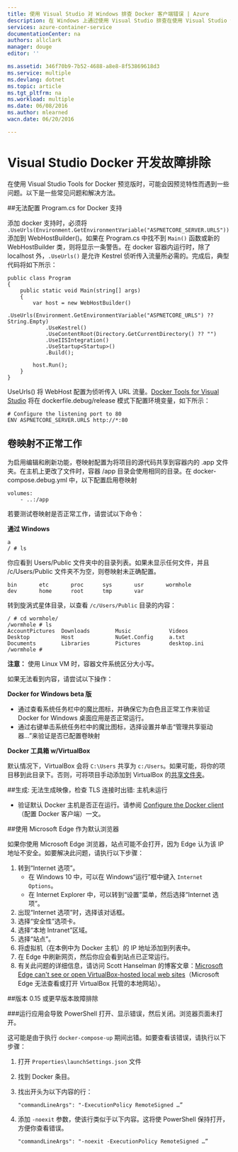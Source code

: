 ```yaml
---
title: 使用 Visual Studio 对 Windows 排查 Docker 客户端错误 | Azure
description: 在 Windows 上通过使用 Visual Studio 排查在使用 Visual Studio 创建 Web 应用并将其部署到 Docker 时遇到的问题。
services: azure-container-service
documentationCenter: na
authors: allclark
manager: douge
editor: ''

ms.assetid: 346f70b9-7b52-4688-a8e8-8f53869618d3
ms.service: multiple
ms.devlang: dotnet
ms.topic: article
ms.tgt_pltfrm: na
ms.workload: multiple
ms.date: 06/08/2016
ms.author: mlearned
wacn.date: 06/20/2016

---
```


# Visual Studio Docker 开发故障排除

在使用 Visual Studio Tools for Docker 预览版时，可能会因预览特性而遇到一些问题。以下是一些常见问题和解决方法。

##无法配置 Program.cs for Docker 支持

添加 docker 支持时，必须将 `.UseUrls(Environment.GetEnvironmentVariable("ASPNETCORE_SERVER.URLS"))` 添加到 WebHostBuilder()。如果在 Program.cs 中找不到 `Main()` 函数或新的 WebHostBuilder 类，则将显示一条警告。在 docker 容器内运行时，除了 localhost 外，`.UseUrls()` 是允许 Kestrel 侦听传入流量所必需的。完成后，典型代码将如下所示：

```
public class Program
{
    public static void Main(string[] args)
    {
        var host = new WebHostBuilder()
            .UseUrls(Environment.GetEnvironmentVariable("ASPNETCORE_URLS") ?? String.Empty)
            .UseKestrel()
            .UseContentRoot(Directory.GetCurrentDirectory() ?? "")
            .UseIISIntegration()
            .UseStartup<Startup>()
            .Build();

        host.Run();
    }
}
```

UseUrls() 将 WebHost 配置为侦听传入 URL 流量。[Docker Tools for Visual Studio](http://aka.ms/DockerToolsForVS) 将在 dockerfile.debug/release 模式下配置环境变量，如下所示：

```
# Configure the listening port to 80
ENV ASPNETCORE_SERVER.URLS http://*:80
```

## 卷映射不正常工作
为启用编辑和刷新功能，卷映射配置为将项目的源代码共享到容器内的 .app 文件夹。在主机上更改了文件时，容器 /app 目录会使用相同的目录。在 docker-compose.debug.yml 中，以下配置启用卷映射

```
volumes:
    - ..:/app
```

若要测试卷映射是否正常工作，请尝试以下命令：

**通过 Windows**

```
a
/ # ls
```

你应看到 Users/Public 文件夹中的目录列表。如果未显示任何文件，并且 /c/Users/Public 文件夹不为空，则卷映射未正确配置。

```
bin       etc       proc      sys       usr       wormhole
dev       home      root      tmp       var
```

转到旋涡式星体目录，以查看 `/c/Users/Public` 目录的内容：

```
/ # cd wormhole/
/wormhole # ls
AccountPictures  Downloads        Music            Videos
Desktop          Host             NuGet.Config     a.txt
Documents        Libraries        Pictures         desktop.ini
/wormhole #
```

**注意：** 使用 Linux VM 时，容器文件系统区分大小写。

如果无法看到内容，请尝试以下操作：

**Docker for Windows beta 版**
- 通过查看系统任务栏中的魔比图标，并确保它为白色且正常工作来验证 Docker for Windows 桌面应用是否正常运行。
- 通过右键单击系统任务栏中的魔比图标，选择设置并单击“管理共享驱动器...”来验证是否已配置卷映射

**Docker 工具箱 w/VirtualBox**

默认情况下，VirtualBox 会将 `C:\Users` 共享为 `c:/Users`。如果可能，将你的项目移到此目录下。否则，可将项目手动添加到 VirtualBox 的[共享文件夹](https://www.virtualbox.org/manual/ch04.html#sharedfolders)。

##生成: 无法生成映像，检查 TLS 连接时出错: 主机未运行

- 验证默认 Docker 主机是否正在运行。请参阅 [Configure the Docker client](./vs-azure-tools-docker-setup.md)（配置 Docker 客户端）一文。

##使用 Microsoft Edge 作为默认浏览器

如果你使用 Microsoft Edge 浏览器，站点可能不会打开，因为 Edge 认为该 IP 地址不安全。如要解决此问题，请执行以下步骤：

1. 转到“Internet 选项”。
    - 在 Windows 10 中，可以在 Windows“运行”框中键入 `Internet Options`。
    - 在 Internet Explorer 中，可以转到“设置”菜单，然后选择“Internet 选项”。
1. 出现“Internet 选项”时，选择该对话框。
1. 选择“安全性”选项卡。
1. 选择“本地 Intranet”区域。
1. 选择“站点”。
1. 将虚拟机（在本例中为 Docker 主机）的 IP 地址添加到列表中。
1. 在 Edge 中刷新网页，然后你应会看到站点已正常运行。
1. 有关此问题的详细信息，请访问 Scott Hanselman 的博客文章：[Microsoft Edge can't see or open VirtualBox-hosted local web sites](http://www.hanselman.com/blog/FixedMicrosoftEdgeCantSeeOrOpenVirtualBoxhostedLocalWebSites.aspx)（Microsoft Edge 无法查看或打开 VirtualBox 托管的本地网站）。

##版本 0.15 或更早版本故障排除

###运行应用会导致 PowerShell 打开、显示错误，然后关闭。浏览器页面未打开。

这可能是由于执行 `docker-compose-up` 期间出错。如要查看该错误，请执行以下步骤：

1. 打开 `Properties\launchSettings.json` 文件
1. 找到 Docker 条目。
1. 找出开头为以下内容的行：

    ```
    "commandLineArgs": "-ExecutionPolicy RemoteSigned …”
    ```

1. 添加 `-noexit` 参数，使该行类似于以下内容。这将使 PowerShell 保持打开，方便你查看错误。

    ```
    "commandLineArgs": "-noexit -ExecutionPolicy RemoteSigned …”
    ```

<!---HONumber=AcomDC_0718_2016-->